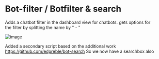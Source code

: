 # Bot-filter / Botfilter & search
Adds a chatbot filter in the dashboard view for chatbots.
gets options for the filter by splitting the name by " - "

![image](https://github.com/xpagedeveloper/bot-filter/assets/3158751/9c8b2c40-dd42-4432-860a-9ae998eb2140)

Added a secondary script based on the additional work https://github.com/edpreble/bot-search
So we now have a searchbox also
